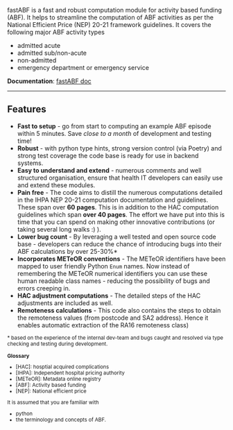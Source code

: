 fastABF is a fast and robust computation module for activity based funding (ABF). It helps to 
streamline the computation of ABF activities as per the National Efficient Price (NEP) 20-21 framework guidelines.  It covers the following major ABF activity types

- admitted acute
- admitted sub/non-acute
- non-admitted
- emergency department or emergency service

**Documentation**: [fastABF doc](https://greenlakemedical.github.io/fastABF/)

---
## Features

- **Fast to setup** - go from start to computing an example ABF episode within 5 minutes. Save *close to a month* of development and testing time!
- **Robust** - with python type hints, strong version control (via Poetry) and strong test coverage the code base is ready for use in backend systems.
- **Easy to understand and extend** - numerous comments and well structured organisation, ensure that health IT developers can easily use and extend these modules. 
- **Pain free** - The code aims to distill the numerous computations detailed in the IHPA NEP 20-21 computation documentation and guidelines. These span over **60 pages**. This is in addition to the HAC computation guidelines which span **over 40 pages**. The effort we have put into this is time that you can spend on making other innovative contributions (or taking several long walks :) ).
- **Lower bug count** - By leveraging a well tested and open source code base - developers can reduce the chance of introducing bugs into their ABF calculations by over 25-30%* 
- **Incorporates METeOR conventions** - The METeOR identifiers have been mapped to user friendly Python `Enum` names. Now instead of remembering the METeOR numerical identifiers you can use these human readable class names  - reducing the possibility of bugs and errors creeping in. 
- **HAC adjustment computations** - The detailed steps of the HAC adjustments are included as well. 
- **Remoteness calculations** - This code also contains the steps to obtain the remoteness values (from postcode and SA2 address). Hence it enables automatic extraction of the RA16 remoteness class)

<small>* based on the experience of the internal dev-team and bugs caught and resolved via type checking and testing during development.

**Glossary**
- [HAC]: hosptial acquired complications
- [IHPA]: Independent hospital pricing authority
- [METeOR]:  Metadata online registry 
- [ABF]: Activity based funding
- [NEP]: National efficient price

It is assumed that you are familiar with 
- python 
- the terminology and concepts of ABF.
